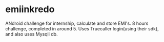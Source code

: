 # emiinkredo

ANdroid challenge for internship, calculate and store EMI's. 8 hours challenge, completed in around 5.
Uses Truecaller login(using their sdk), and also uses Mysqli db.
